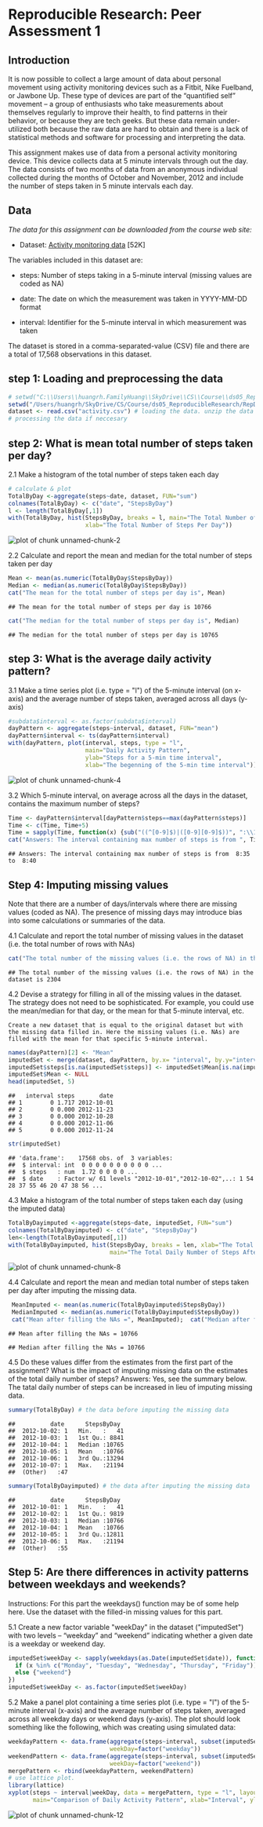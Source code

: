  Reproducible Research: Peer Assessment 1
==========================================
## Introduction

It is now possible to collect a large amount of data about personal movement using activity monitoring devices such as a Fitbit, Nike Fuelband, or Jawbone Up. These type of devices are part of the “quantified self” movement – a group of enthusiasts who take measurements about themselves regularly to improve their health, to find patterns in their behavior, or because they are tech geeks. But these data remain under-utilized both because the raw data are hard to obtain and there is a lack of statistical methods and software for processing and interpreting the data.

This assignment makes use of data from a personal activity monitoring device. This device collects data at 5 minute intervals through out the day. The data consists of two months of data from an anonymous individual collected during the months of October and November, 2012 and include the number of steps taken in 5 minute intervals each day.

## Data

*The data for this assignment can be downloaded from the course web site:*

  - Dataset: [Activity monitoring data](https://d396qusza40orc.cloudfront.net/repdata%2Fdata%2Factivity.zip) [52K]
  
The variables included in this dataset are:

  - steps: Number of steps taking in a 5-minute interval (missing values are coded as NA)

  - date: The date on which the measurement was taken in YYYY-MM-DD format

  - interval: Identifier for the 5-minute interval in which measurement was taken

The dataset is stored in a comma-separated-value (CSV) file and there are a total of 17,568 observations in this dataset.

## step 1: Loading and preprocessing the data

```r
# setwd("C:\\Users\\huangrh.FamilyHuang\\SkyDrive\\CS\\Course\\ds05_ReproducibleResearch\\RepData_PeerAssessment1")
setwd("/Users/huangrh/SkyDrive/CS/Course/ds05_ReproducibleResearch/RepData_PeerAssessment1")
dataset <- read.csv("activity.csv") # loading the data. unzip the data if you didn't do it. 
# processing the data if neccesary
```

## step 2: What is mean total number of steps taken per day?

2.1 Make a histogram of the total number of steps taken each day


```r
# calculate & plot
TotalByDay <-aggregate(steps~date, dataset, FUN="sum")
colnames(TotalByDay) <- c("date", "StepsByDay")
l <- length(TotalByDay[,1])
with(TotalByDay, hist(StepsByDay, breaks = l, main="The Total Number of Steps Per Day",
                      xlab="The Total Number of Steps Per Day"))
```

![plot of chunk unnamed-chunk-2](figure/unnamed-chunk-2.png) 

2.2 Calculate and report the mean and median for the total number of steps taken per day


```r
Mean <- mean(as.numeric(TotalByDay$StepsByDay))
Median <- median(as.numeric(TotalByDay$StepsByDay))
cat("The mean for the total number of steps per day is", Mean)
```

```
## The mean for the total number of steps per day is 10766
```

```r
cat("The median for the total number of steps per day is", Median)
```

```
## The median for the total number of steps per day is 10765
```
## step 3: What is the average daily activity pattern?

3.1 Make a time series plot (i.e. type = "l") of the 5-minute interval (on x-axis) and the average number of steps taken, averaged across all days (y-axis)


```r
#subdata$interval <- as.factor(subdata$interval)
dayPattern <- aggregate(steps~interval, dataset, FUN="mean")
dayPattern$interval <- ts(dayPattern$interval)
with(dayPattern, plot(interval, steps, type = "l", 
                      main="Daily Activity Pattern", 
                      ylab="Steps for a 5-min time interval", 
                      xlab="The begenning of the 5-min time interval"))
```

![plot of chunk unnamed-chunk-4](figure/unnamed-chunk-4.png) 

3.2 Which 5-minute interval, on average across all the days in the dataset, contains the maximum number of steps?

```r
Time <- dayPattern$interval[dayPattern$steps==max(dayPattern$steps)]
Time <- c(Time, Time+5)
Time = sapply(Time, function(x) {sub("((^[0-9]$)|([0-9][0-9]$))", ":\\1", x)}) # formatting. 
cat("Answers: The interval containing max number of steps is from ", Time[1], " to ", Time[2])
```

```
## Answers: The interval containing max number of steps is from  8:35  to  8:40
```

## Step 4: Imputing missing values

Note that there are a number of days/intervals where there are missing values (coded as NA). The presence of missing days may introduce bias into some calculations or summaries of the data.

4.1 Calculate and report the total number of missing values in the dataset (i.e. the total number of rows with NAs)

```r
cat("The total number of the missing values (i.e. the rows of NA) in the dataset is", sum(is.na(dataset$steps)))
```

```
## The total number of the missing values (i.e. the rows of NA) in the dataset is 2304
```

4.2 Devise a strategy for filling in all of the missing values in the dataset. The strategy does not need to be sophisticated. For example, you could use the mean/median for that day, or the mean for that 5-minute interval, etc.

    Create a new dataset that is equal to the original dataset but with the missing data filled in. Here the missing values (i.e. NAs) are filled with the mean for that specific 5-minute interval. 

```r
names(dayPattern)[2] <- "Mean"
imputedSet <- merge(dataset, dayPattern, by.x= "interval", by.y="interval")
imputedSet$steps[is.na(imputedSet$steps)] <- imputedSet$Mean[is.na(imputedSet$steps)]
imputedSet$Mean <- NULL
head(imputedSet, 5)
```

```
##   interval steps       date
## 1        0 1.717 2012-10-01
## 2        0 0.000 2012-11-23
## 3        0 0.000 2012-10-28
## 4        0 0.000 2012-11-06
## 5        0 0.000 2012-11-24
```

```r
str(imputedSet)
```

```
## 'data.frame':	17568 obs. of  3 variables:
##  $ interval: int  0 0 0 0 0 0 0 0 0 0 ...
##  $ steps   : num  1.72 0 0 0 0 ...
##  $ date    : Factor w/ 61 levels "2012-10-01","2012-10-02",..: 1 54 28 37 55 46 20 47 38 56 ...
```

4.3 Make a histogram of the total number of steps taken each day (using the imputed data)

```r
TotalByDayimputed <-aggregate(steps~date, imputedSet, FUN="sum")
colnames(TotalByDayimputed) <- c("date", "StepsByDay")
len<-length(TotalByDayimputed[,1])
with(TotalByDayimputed, hist(StepsByDay, breaks = len, xlab="The Total Daily Number of Steps",
                             main="The Total Daily Number of Steps After imputed the NAs"))
```

![plot of chunk unnamed-chunk-8](figure/unnamed-chunk-8.png) 

4.4 Calculate and report the mean and median total number of steps taken per day after imputing the missing data.

```r
 MeanImputed <- mean(as.numeric(TotalByDayimputed$StepsByDay))
 MedianImputed <- median(as.numeric(TotalByDayimputed$StepsByDay))
 cat("Mean after filling the NAs =", MeanImputed);  cat("Median after filling the NAs =", MedianImputed)
```

```
## Mean after filling the NAs = 10766
```

```
## Median after filling the NAs = 10766
```
4.5 Do these values differ from the estimates from the first part of the assignment? 
What is the impact of imputing missing data on the estimates of the total daily number of steps?
Answers: Yes, see the summary below. The tatal daily number of steps can be increased in lieu of imputing missing data. 

```r
summary(TotalByDay) # the data before imputing the missing data
```

```
##          date      StepsByDay   
##  2012-10-02: 1   Min.   :   41  
##  2012-10-03: 1   1st Qu.: 8841  
##  2012-10-04: 1   Median :10765  
##  2012-10-05: 1   Mean   :10766  
##  2012-10-06: 1   3rd Qu.:13294  
##  2012-10-07: 1   Max.   :21194  
##  (Other)   :47
```

```r
summary(TotalByDayimputed) # the data after imputing the missing data
```

```
##          date      StepsByDay   
##  2012-10-01: 1   Min.   :   41  
##  2012-10-02: 1   1st Qu.: 9819  
##  2012-10-03: 1   Median :10766  
##  2012-10-04: 1   Mean   :10766  
##  2012-10-05: 1   3rd Qu.:12811  
##  2012-10-06: 1   Max.   :21194  
##  (Other)   :55
```

## Step 5: Are there differences in activity patterns between weekdays and weekends?
Instructions: For this part the weekdays() function may be of some help here. Use the dataset with the filled-in missing values for this part.

5.1 Create a new factor variable "weekDay" in the dataset ("imputedSet") with two levels – “weekday” and “weekend” indicating whether a given date is a weekday or weekend day.

```r
imputedSet$weekDay <- sapply(weekdays(as.Date(imputedSet$date)), function(x) {
  if (x %in% c("Monday", "Tuesday", "Wednesday", "Thursday", "Friday")) {"weekday"}
  else {"weekend"}
})
imputedSet$weekDay <- as.factor(imputedSet$weekDay)
```

5.2 Make a panel plot containing a time series plot (i.e. type = "l") of the 5-minute interval (x-axis) and the average number of steps taken, averaged across all weekday days or weekend days (y-axis). The plot should look something like the following, which was creating using simulated data:


```r
weekdayPattern <- data.frame(aggregate(steps~interval, subset(imputedSet, weekDay == "weekday"), FUN="mean"),
                             weekDay=factor("weekday"))
weekendPattern <- data.frame(aggregate(steps~interval, subset(imputedSet, weekDay == "weekend"), FUN="mean"), 
                             weekDay=factor("weekend"))
mergePattern <- rbind(weekdayPattern, weekendPattern)
# use lattice plot. 
library(lattice)
xyplot(steps ~ interval|weekDay, data = mergePattern, type = "l", layout = c(1,2), 
       main="Comparison of Daily Activity Pattern", xlab="Interval", ylab = "Number of steps")
```

![plot of chunk unnamed-chunk-12](figure/unnamed-chunk-12.png) 
